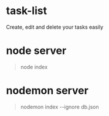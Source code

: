 # task-list
Create, edit and delete your tasks easily

# node server
> node index

# nodemon server
> nodemon index --ignore db.json

